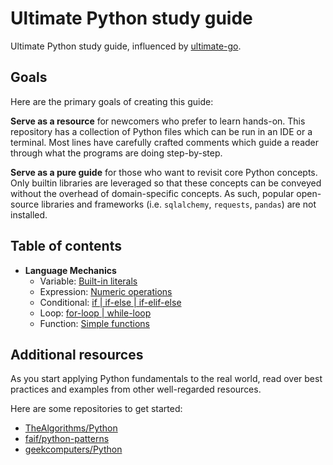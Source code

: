 # Ultimate Python study guide

Ultimate Python study guide, influenced by [ultimate-go](https://github.com/hoanhan101/ultimate-go).

## Goals

Here are the primary goals of creating this guide:

**Serve as a resource** for newcomers who prefer to learn hands-on. This
repository has a collection of Python files which can be run in an IDE or a
terminal. Most lines have carefully crafted comments which guide a reader
through what the programs are doing step-by-step.

**Serve as a pure guide** for those who want to revisit core Python concepts.
Only builtin libraries are leveraged so that these concepts can be conveyed without
the overhead of domain-specific concepts. As such, popular open-source libraries
and frameworks (i.e. `sqlalchemy`, `requests`, `pandas`) are not installed.

## Table of contents

- **Language Mechanics**
    - Variable: [Built-in literals](ultimatepython/variable.py)
    - Expression: [Numeric operations](ultimatepython/expression.py)
    - Conditional: [if | if-else | if-elif-else](ultimatepython/conditional.py)
    - Loop: [for-loop | while-loop](ultimatepython/loop.py)
    - Function: [Simple functions](ultimatepython/function.py)

## Additional resources

As you start applying Python fundamentals to the real world,
read over best practices and examples from other well-regarded
resources.

Here are some repositories to get started:

- [TheAlgorithms/Python](https://github.com/TheAlgorithms/Python)
- [faif/python-patterns](https://github.com/faif/python-patterns)
- [geekcomputers/Python](https://github.com/geekcomputers/Python)
